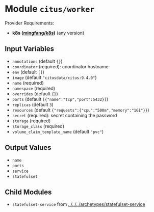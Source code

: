 
# Module `citus/worker`

Provider Requirements:
* **k8s ([mingfang/k8s](https://registry.terraform.io/providers/mingfang/k8s/latest))** (any version)

## Input Variables
* `annotations` (default `{}`)
* `coordinator` (required): coordinator hostname
* `env` (default `[]`)
* `image` (default `"citusdata/citus:9.4.0"`)
* `name` (required)
* `namespace` (required)
* `overrides` (default `{}`)
* `ports` (default `[{"name":"tcp","port":5432}]`)
* `replicas` (default `3`)
* `resources` (default `{"requests":{"cpu":"500m","memory":"1Gi"}}`)
* `secret` (required): secret containing the password
* `storage` (required)
* `storage_class` (required)
* `volume_claim_template_name` (default `"pvc"`)

## Output Values
* `name`
* `ports`
* `service`
* `statefulset`

## Child Modules
* `statefulset-service` from [../../../archetypes/statefulset-service](../../../archetypes/statefulset-service)

